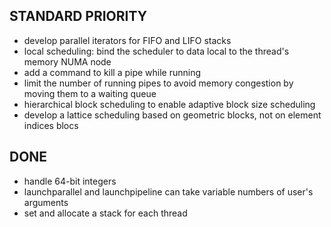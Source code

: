## STANDARD PRIORITY
- develop parallel iterators for FIFO and LIFO stacks
- local scheduling: bind the scheduler to data local to the thread's memory NUMA node
- add a command to kill a pipe while running
- limit the number of running pipes to avoid memory congestion by moving them to a waiting queue
- hierarchical block scheduling to enable adaptive block size scheduling
- develop a lattice scheduling based on geometric blocks, not on element indices blocs

## DONE
- handle 64-bit integers
- launchparallel and launchpipeline can take variable numbers of user's arguments
- set and allocate a stack for each thread
